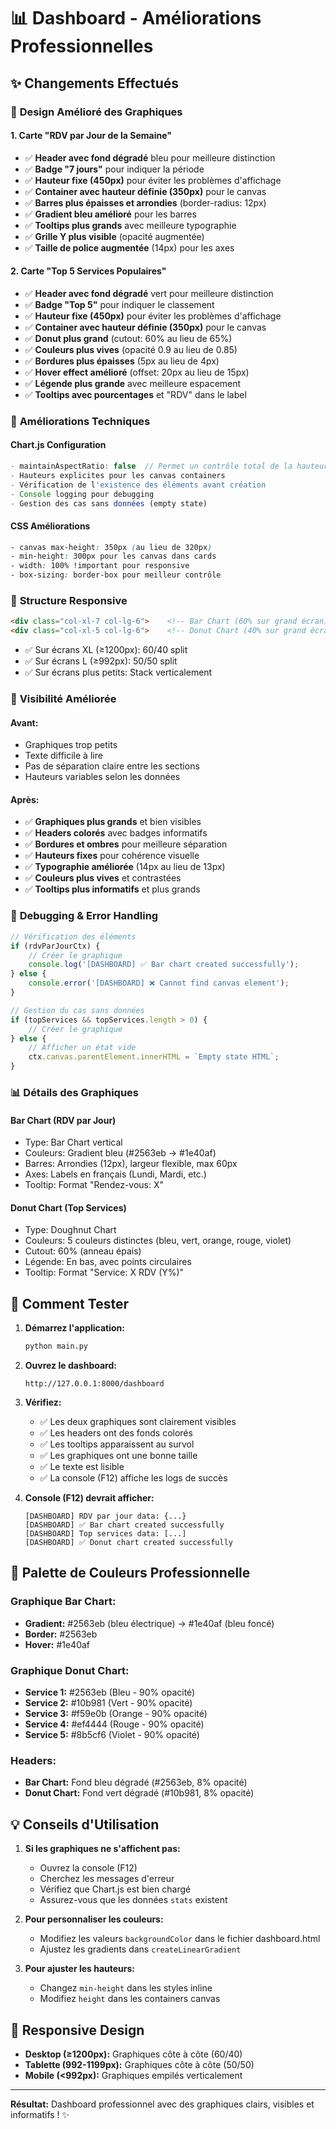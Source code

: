 # 📊 Dashboard - Améliorations Professionnelles

## ✨ Changements Effectués

### 🎨 **Design Amélioré des Graphiques**

#### **1. Carte "RDV par Jour de la Semaine"**
- ✅ **Header avec fond dégradé** bleu pour meilleure distinction
- ✅ **Badge "7 jours"** pour indiquer la période
- ✅ **Hauteur fixe (450px)** pour éviter les problèmes d'affichage
- ✅ **Container avec hauteur définie (350px)** pour le canvas
- ✅ **Barres plus épaisses et arrondies** (border-radius: 12px)
- ✅ **Gradient bleu amélioré** pour les barres
- ✅ **Tooltips plus grands** avec meilleure typographie
- ✅ **Grille Y plus visible** (opacité augmentée)
- ✅ **Taille de police augmentée** (14px) pour les axes

#### **2. Carte "Top 5 Services Populaires"**
- ✅ **Header avec fond dégradé** vert pour meilleure distinction
- ✅ **Badge "Top 5"** pour indiquer le classement
- ✅ **Hauteur fixe (450px)** pour éviter les problèmes d'affichage
- ✅ **Container avec hauteur définie (350px)** pour le canvas
- ✅ **Donut plus grand** (cutout: 60% au lieu de 65%)
- ✅ **Couleurs plus vives** (opacité 0.9 au lieu de 0.85)
- ✅ **Bordures plus épaisses** (5px au lieu de 4px)
- ✅ **Hover effect amélioré** (offset: 20px au lieu de 15px)
- ✅ **Légende plus grande** avec meilleure espacement
- ✅ **Tooltips avec pourcentages** et "RDV" dans le label

### 🔧 **Améliorations Techniques**

#### **Chart.js Configuration**
```javascript
- maintainAspectRatio: false  // Permet un contrôle total de la hauteur
- Hauteurs explicites pour les canvas containers
- Vérification de l'existence des éléments avant création
- Console logging pour debugging
- Gestion des cas sans données (empty state)
```

#### **CSS Améliorations**
```css
- canvas max-height: 350px (au lieu de 320px)
- min-height: 300px pour les canvas dans cards
- width: 100% !important pour responsive
- box-sizing: border-box pour meilleur contrôle
```

### 📐 **Structure Responsive**

```html
<div class="col-xl-7 col-lg-6">    <!-- Bar Chart (60% sur grand écran) -->
<div class="col-xl-5 col-lg-6">    <!-- Donut Chart (40% sur grand écran) -->
```

- ✅ Sur écrans XL (≥1200px): 60/40 split
- ✅ Sur écrans L (≥992px): 50/50 split
- ✅ Sur écrans plus petits: Stack verticalement

### 🎯 **Visibilité Améliorée**

#### **Avant:**
- Graphiques trop petits
- Texte difficile à lire
- Pas de séparation claire entre les sections
- Hauteurs variables selon les données

#### **Après:**
- ✅ **Graphiques plus grands** et bien visibles
- ✅ **Headers colorés** avec badges informatifs
- ✅ **Bordures et ombres** pour meilleure séparation
- ✅ **Hauteurs fixes** pour cohérence visuelle
- ✅ **Typographie améliorée** (14px au lieu de 13px)
- ✅ **Couleurs plus vives** et contrastées
- ✅ **Tooltips plus informatifs** et plus grands

### 🐛 **Debugging & Error Handling**

```javascript
// Vérification des éléments
if (rdvParJourCtx) {
    // Créer le graphique
    console.log('[DASHBOARD] ✅ Bar chart created successfully');
} else {
    console.error('[DASHBOARD] ❌ Cannot find canvas element');
}

// Gestion du cas sans données
if (topServices && topServices.length > 0) {
    // Créer le graphique
} else {
    // Afficher un état vide
    ctx.canvas.parentElement.innerHTML = `Empty state HTML`;
}
```

### 📊 **Détails des Graphiques**

#### **Bar Chart (RDV par Jour)**
- Type: Bar Chart vertical
- Couleurs: Gradient bleu (#2563eb → #1e40af)
- Barres: Arrondies (12px), largeur flexible, max 60px
- Axes: Labels en français (Lundi, Mardi, etc.)
- Tooltip: Format "Rendez-vous: X"

#### **Donut Chart (Top Services)**
- Type: Doughnut Chart
- Couleurs: 5 couleurs distinctes (bleu, vert, orange, rouge, violet)
- Cutout: 60% (anneau épais)
- Légende: En bas, avec points circulaires
- Tooltip: Format "Service: X RDV (Y%)"

## 🚀 **Comment Tester**

1. **Démarrez l'application:**
   ```cmd
   python main.py
   ```

2. **Ouvrez le dashboard:**
   ```
   http://127.0.0.1:8000/dashboard
   ```

3. **Vérifiez:**
   - ✅ Les deux graphiques sont clairement visibles
   - ✅ Les headers ont des fonds colorés
   - ✅ Les tooltips apparaissent au survol
   - ✅ Les graphiques ont une bonne taille
   - ✅ Le texte est lisible
   - ✅ La console (F12) affiche les logs de succès

4. **Console (F12) devrait afficher:**
   ```
   [DASHBOARD] RDV par jour data: {...}
   [DASHBOARD] ✅ Bar chart created successfully
   [DASHBOARD] Top services data: [...]
   [DASHBOARD] ✅ Donut chart created successfully
   ```

## 🎨 **Palette de Couleurs Professionnelle**

### Graphique Bar Chart:
- **Gradient:** #2563eb (bleu électrique) → #1e40af (bleu foncé)
- **Border:** #2563eb
- **Hover:** #1e40af

### Graphique Donut Chart:
- **Service 1:** #2563eb (Bleu - 90% opacité)
- **Service 2:** #10b981 (Vert - 90% opacité)
- **Service 3:** #f59e0b (Orange - 90% opacité)
- **Service 4:** #ef4444 (Rouge - 90% opacité)
- **Service 5:** #8b5cf6 (Violet - 90% opacité)

### Headers:
- **Bar Chart:** Fond bleu dégradé (#2563eb, 8% opacité)
- **Donut Chart:** Fond vert dégradé (#10b981, 8% opacité)

## 💡 **Conseils d'Utilisation**

1. **Si les graphiques ne s'affichent pas:**
   - Ouvrez la console (F12)
   - Cherchez les messages d'erreur
   - Vérifiez que Chart.js est bien chargé
   - Assurez-vous que les données `stats` existent

2. **Pour personnaliser les couleurs:**
   - Modifiez les valeurs `backgroundColor` dans le fichier dashboard.html
   - Ajustez les gradients dans `createLinearGradient`

3. **Pour ajuster les hauteurs:**
   - Changez `min-height` dans les styles inline
   - Modifiez `height` dans les containers canvas

## 📱 **Responsive Design**

- **Desktop (≥1200px):** Graphiques côte à côte (60/40)
- **Tablette (992-1199px):** Graphiques côte à côte (50/50)
- **Mobile (<992px):** Graphiques empilés verticalement

---

**Résultat:** Dashboard professionnel avec des graphiques clairs, visibles et informatifs ! ✨

